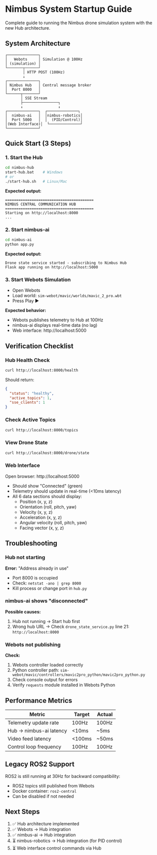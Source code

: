 # Nimbus System Startup Guide

Complete guide to running the Nimbus drone simulation system with the new Hub architecture.

## System Architecture

```
┌──────────────┐
│   Webots     │ Simulation @ 100Hz
│ (simulation) │
└───────┬──────┘
        │ HTTP POST (100Hz)
        ↓
┌──────────────┐
│ Nimbus Hub   │ Central message broker
│  Port 8000   │
└──────┬───────┘
       │ SSE Stream
       ├────────────────┐
       ↓                ↓
┌──────────────┐  ┌──────────────┐
│  nimbus-ai   │  │nimbus-robotics│
│  Port 5000   │  │  (PID/Control)│
│(Web Interface)│  └──────────────┘
└──────────────┘
```

## Quick Start (3 Steps)

### 1. Start the Hub
```bash
cd nimbus-hub
start-hub.bat    # Windows
# or
./start-hub.sh   # Linux/Mac
```

**Expected output:**
```
========================================
NIMBUS CENTRAL COMMUNICATION HUB
========================================
Starting on http://localhost:8000
...
```

### 2. Start nimbus-ai
```bash
cd nimbus-ai
python app.py
```

**Expected output:**
```
Drone state service started - subscribing to Nimbus Hub
Flask app running on http://localhost:5000
```

### 3. Start Webots Simulation
- Open Webots
- Load world: `sim-webot/mavic/worlds/mavic_2_pro.wbt`
- Press Play ▶️

**Expected behavior:**
- Webots publishes telemetry to Hub at 100Hz
- nimbus-ai displays real-time data (no lag)
- Web interface: http://localhost:5000

## Verification Checklist

### Hub Health Check
```bash
curl http://localhost:8000/health
```
Should return:
```json
{
  "status": "healthy",
  "active_topics": 1,
  "sse_clients": 1
}
```

### Check Active Topics
```bash
curl http://localhost:8000/topics
```

### View Drone State
```bash
curl http://localhost:8000/drone/state
```

### Web Interface
Open browser: http://localhost:5000
- Should show "Connected" (green)
- Telemetry should update in real-time (<10ms latency)
- All 6 data sections should display:
  - Position (x, y, z)
  - Orientation (roll, pitch, yaw)
  - Velocity (x, y, z)
  - Acceleration (x, y, z)
  - Angular velocity (roll, pitch, yaw)
  - Facing vector (x, y, z)

## Troubleshooting

### Hub not starting
**Error:** "Address already in use"
- Port 8000 is occupied
- Check: `netstat -ano | grep 8000`
- Kill process or change port in `hub.py`

### nimbus-ai shows "disconnected"
**Possible causes:**
1. Hub not running → Start hub first
2. Wrong hub URL → Check `drone_state_service.py` line 21: `http://localhost:8000`

### Webots not publishing
**Check:**
1. Webots controller loaded correctly
2. Python controller path: `sim-webot/mavic/controllers/mavic2pro_python/mavic2pro_python.py`
3. Check console output for errors
4. Verify `requests` module installed in Webots Python

## Performance Metrics

| Metric | Target | Actual |
|--------|--------|--------|
| Telemetry update rate | 100Hz | 100Hz |
| Hub → nimbus-ai latency | <10ms | ~5ms |
| Video feed latency | <100ms | ~50ms |
| Control loop frequency | 100Hz | 100Hz |

## Legacy ROS2 Support

ROS2 is still running at 30Hz for backward compatibility:
- ROS2 topics still published from Webots
- Docker container: `ros2-central`
- Can be disabled if not needed

## Next Steps

1. ✅ Hub architecture implemented
2. ✅ Webots → Hub integration
3. ✅ nimbus-ai → Hub integration
4. ⏳ nimbus-robotics → Hub integration (for PID control)
5. ⏳ Web interface control commands via Hub
